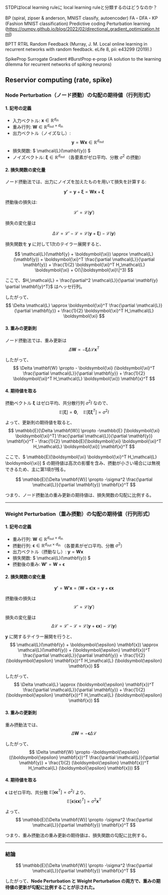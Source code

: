 STDPはlocal learning ruleに
local learning ruleと分類するのはどうなのか？

BP (spiral, zipser & anderson, MNIST classify, autoencoder)
FA・DFA・KP (Fashion MNIST classification)
Predictive coding
Perturbation learning (https://oumpy.github.io/blog/2022/02/directional_gradient_optimization.html)

BPTT
RTRL
Random Feedback (Murray, J. M. Local online learning in recurrent networks with random feedback. eLife 8, pii: e43299 (2019).)

SpikeProp
Surrogate Gradient
#BurstProp
e-prop (A solution to the learning dilemma for recurrent networks of spiking neurons)

Reservior computing (rate, spike)
---
### **Node Perturbation（ノード摂動）の勾配の期待値**（行列形式）

#### **1. 記号の定義**
- 入力ベクトル: $\mathbf{x} \in \mathbb{R}^{d_{\text{in}}}$
- 重み行列: $\mathbf{W} \in \mathbb{R}^{d_{\text{out}} \times d_{\text{in}}}$
- 出力ベクトル（ノイズなし）:  
  $$
  \mathbf{y} = \mathbf{W} \mathbf{x} \in \mathbb{R}^{d_{\text{out}}}
  $$
- 損失関数: $ \mathcal{L}(\mathbf{y}) $
- ノイズベクトル: $\boldsymbol{\xi} \in \mathbb{R}^{d_{\text{out}}}$ （各要素がゼロ平均、分散 $\sigma^2$ の摂動）

#### **2. 損失関数の変化量**
ノード摂動法では、出力にノイズを加えたものを用いて損失を計算する:

$$
\mathbf{y'} = \mathbf{y} + \boldsymbol{\xi} = \mathbf{W} \mathbf{x} + \boldsymbol{\xi}
$$

摂動後の損失は:

$$
\mathcal{L}' = \mathcal{L}(\mathbf{y}')
$$

損失の変化量は

$$
\Delta \mathcal{L} = \mathcal{L}' - \mathcal{L} = \mathcal{L}(\mathbf{y} + \boldsymbol{\xi}) - \mathcal{L}(\mathbf{y})
$$

損失関数を $\mathbf{y}$ に対して1次のテイラー展開すると、

$$
\mathcal{L}(\mathbf{y} + \boldsymbol{\xi}) \approx \mathcal{L}(\mathbf{y}) + \boldsymbol{\xi}^T \frac{\partial \mathcal{L}}{\partial \mathbf{y}} + \frac{1}{2} \boldsymbol{\xi}^T H_\mathcal{L} \boldsymbol{\xi} + O(\|\boldsymbol{\xi}\|^3)
$$

ここで、$H_\mathcal{L} = \frac{\partial^2 \mathcal{L}}{\partial \mathbf{y} \partial \mathbf{y}^T}$ はヘッセ行列。

したがって、
$$
\Delta \mathcal{L} \approx \boldsymbol{\xi}^T \frac{\partial \mathcal{L}}{\partial \mathbf{y}} + \frac{1}{2} \boldsymbol{\xi}^T H_\mathcal{L} \boldsymbol{\xi}
$$

#### **3. 重みの更新則**
ノード摂動法では、重み更新は
$$
\Delta \mathbf{W} \propto - \boldsymbol{\xi} \Delta \mathcal{L} \mathbf{x}^T
$$

したがって、
$$
\Delta \mathbf{W} \propto - \boldsymbol{\xi} (\boldsymbol{\xi}^T \frac{\partial \mathcal{L}}{\partial \mathbf{y}} + \frac{1}{2} \boldsymbol{\xi}^T H_\mathcal{L} \boldsymbol{\xi}) \mathbf{x}^T
$$

#### **4. 期待値を取る**
摂動ベクトル $\boldsymbol{\xi}$ はゼロ平均、共分散行列 $\sigma^2 I$ なので、
$$
\mathbb{E}[\boldsymbol{\xi}] = \mathbf{0}, \quad \mathbb{E}[\boldsymbol{\xi} \boldsymbol{\xi}^T] = \sigma^2 I
$$

よって、更新則の期待値を取ると、
$$
\mathbb{E}[\Delta \mathbf{W}] \propto -\mathbb{E} [\boldsymbol{\xi} \boldsymbol{\xi}^T] \frac{\partial \mathcal{L}}{\partial \mathbf{y}} \mathbf{x}^T - \frac{1}{2} \mathbb{E}[\boldsymbol{\xi} \boldsymbol{\xi}^T H_\mathcal{L} \boldsymbol{\xi}] \mathbf{x}^T
$$

ここで、$ \mathbb{E}[\boldsymbol{\xi} \boldsymbol{\xi}^T H_\mathcal{L} \boldsymbol{\xi}] $ の期待値は高次の影響を含み、摂動が小さい場合には無視できるため、主に第1項が残る。

$$
\mathbb{E}[\Delta \mathbf{W}] \propto -\sigma^2 \frac{\partial \mathcal{L}}{\partial \mathbf{y}} \mathbf{x}^T
$$

つまり、ノード摂動法の重み更新の期待値は、損失関数の勾配に比例する。

---

### **Weight Perturbation（重み摂動）の勾配の期待値**（行列形式）

#### **1. 記号の定義**
- 重み行列: $\mathbf{W} \in \mathbb{R}^{d_{\text{out}} \times d_{\text{in}}}$
- 摂動行列: $\boldsymbol{\epsilon} \in \mathbb{R}^{d_{\text{out}} \times d_{\text{in}}}$ （各要素がゼロ平均、分散 $\sigma^2$）
- 出力ベクトル（摂動なし）: $\mathbf{y} = \mathbf{W} \mathbf{x}$
- 損失関数: $ \mathcal{L}(\mathbf{y}) $
- 摂動後の重み: $\mathbf{W'} = \mathbf{W} + \boldsymbol{\epsilon}$

#### **2. 損失関数の変化量**
$$
\mathbf{y'} = \mathbf{W'} \mathbf{x} = (\mathbf{W} + \boldsymbol{\epsilon}) \mathbf{x} = \mathbf{y} + \boldsymbol{\epsilon} \mathbf{x}
$$

摂動後の損失は
$$
\mathcal{L}' = \mathcal{L}(\mathbf{y}')
$$

損失の変化量は
$$
\Delta \mathcal{L} = \mathcal{L}' - \mathcal{L} = \mathcal{L}(\mathbf{y} + \boldsymbol{\epsilon} \mathbf{x}) - \mathcal{L}(\mathbf{y})
$$

$\mathbf{y}$ に関するテイラー展開を行うと、
$$
\mathcal{L}(\mathbf{y} + \boldsymbol{\epsilon} \mathbf{x}) \approx \mathcal{L}(\mathbf{y}) + (\boldsymbol{\epsilon} \mathbf{x})^T \frac{\partial \mathcal{L}}{\partial \mathbf{y}} + \frac{1}{2} (\boldsymbol{\epsilon} \mathbf{x})^T H_\mathcal{L} (\boldsymbol{\epsilon} \mathbf{x})
$$

したがって、
$$
\Delta \mathcal{L} \approx (\boldsymbol{\epsilon} \mathbf{x})^T \frac{\partial \mathcal{L}}{\partial \mathbf{y}} + \frac{1}{2} (\boldsymbol{\epsilon} \mathbf{x})^T H_\mathcal{L} (\boldsymbol{\epsilon} \mathbf{x})
$$

#### **3. 重みの更新則**
重み摂動法では、
$$
\Delta \mathbf{W} \propto -\boldsymbol{\epsilon} \Delta \mathcal{L}
$$

したがって、
$$
\Delta \mathbf{W} \propto -\boldsymbol{\epsilon} ((\boldsymbol{\epsilon} \mathbf{x})^T \frac{\partial \mathcal{L}}{\partial \mathbf{y}} + \frac{1}{2} (\boldsymbol{\epsilon} \mathbf{x})^T H_\mathcal{L} (\boldsymbol{\epsilon} \mathbf{x}))
$$

#### **4. 期待値を取る**
$\boldsymbol{\epsilon}$ はゼロ平均、共分散 $\mathbb{E}[\boldsymbol{\epsilon} \boldsymbol{\epsilon}^T] = \sigma^2 I$ より、
$$
\mathbb{E}[\boldsymbol{\epsilon} (\boldsymbol{\epsilon} \mathbf{x})^T] = \sigma^2 \mathbf{x}^T
$$

よって、
$$
\mathbb{E}[\Delta \mathbf{W}] \propto -\sigma^2 \frac{\partial \mathcal{L}}{\partial \mathbf{y}} \mathbf{x}^T
$$

つまり、重み摂動法の重み更新の期待値は、損失関数の勾配に比例する。

---

### **結論**
$$
\mathbb{E}[\Delta \mathbf{W}] \propto -\sigma^2 \frac{\partial \mathcal{L}}{\partial \mathbf{y}} \mathbf{x}^T
$$

したがって、**Node Perturbation と Weight Perturbation の両方で、重みの期待値の更新が勾配に比例することが示された。**